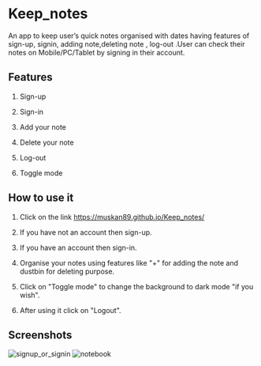 # Keep_notes
An app to keep user’s quick notes organised with dates having features of sign-up, signin, adding note,deleting note , log-out .User can check their notes on Mobile/PC/Tablet by signing in their account.

## Features
1. Sign-up 

2. Sign-in 

2. Add your note

3. Delete your note

4. Log-out

5. Toggle mode



## How to use it

1. Click on the link https://muskan89.github.io/Keep_notes/

2. If you have not an account then sign-up.

3. If you have an account then sign-in.

4. Organise your notes using features like "+" for adding the note and dustbin for deleting purpose.

5. Click on "Toggle mode" to change the background to dark mode "if you wish".

6. After using it click on "Logout".



## Screenshots

![signup_or_signin](https://raw.githubusercontent.com/muskan89/Hacktoberfest-Contribution/master/contributions/KeepNotes_using_reactjs/Screenshot%20of%20signin-signup%20page.png)
![notebook](https://raw.githubusercontent.com/Learn-Write-Repeat/Hacktoberfest-Contribution/master/contributions/KeepNotes_using_reactjs/Screenshot%20of%20notebook.png)
